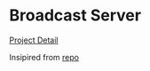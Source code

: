 # Broadcast Server

[Project Detail](https://roadmap.sh/projects/broadcast-server)

Insipired from [repo](https://github.com/Anand-rahul/BroadcastServer)
